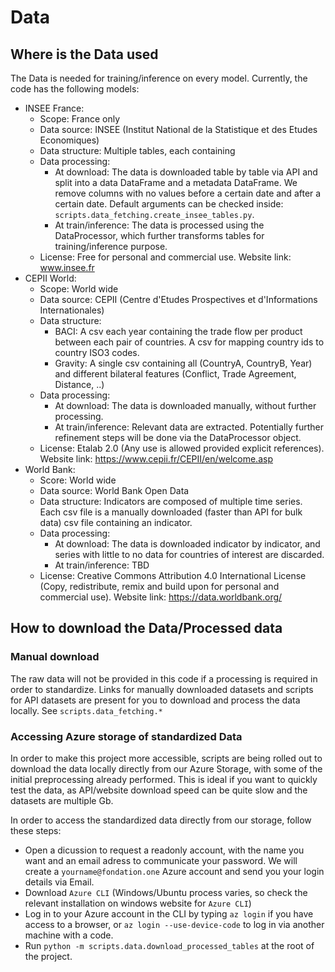 # Data

## Where is the Data used

The Data is needed for training/inference on every model. Currently, the code has the following models:
- INSEE France:
  - Scope: France only
  - Data source: INSEE (Institut National de la Statistique et des Etudes Economiques)
  - Data structure: Multiple tables, each containing 
  - Data processing:
    - At download: The data is downloaded table by table via API and split into a data DataFrame and a metadata DataFrame. We remove columns with no values before a certain date and after a certain date. Default arguments can be checked inside: `scripts.data_fetching.create_insee_tables.py`.
    - At train/inference: The data is processed using the DataProcessor, which further transforms tables for training/inference purpose.
  - License: Free for personal and commercial use. Website link: www.insee.fr
- CEPII World:
  - Scope: World wide
  - Data source: CEPII (Centre d'Etudes Prospectives et d'Informations Internationales)
  - Data structure:
    - BACI: A csv each year containing the trade flow per product between each pair of countries. A csv for mapping country ids to country ISO3 codes.
    - Gravity: A single csv containing all (CountryA, CountryB, Year) and different bilateral features (Conflict, Trade Agreement, Distance, ..)
  - Data processing:
    - At download: The data is downloaded manually, without further processing.
    - At train/inference: Relevant data are extracted. Potentially further refinement steps will be done via the DataProcessor object.
  - License: Etalab 2.0 (Any use is allowed provided explicit references). Website link: https://www.cepii.fr/CEPII/en/welcome.asp
- World Bank:
  - Score: World wide
  - Data source: World Bank Open Data
  - Data structure: Indicators are composed of multiple time series. Each csv file is a manually downloaded (faster than API for bulk data) csv file containing an indicator.
  - Data processing:
    - At download: The data is downloaded indicator by indicator, and series with little to no data for countries of interest are discarded.
    - At train/inference: TBD
  - License: Creative Commons Attribution 4.0 International License (Copy, redistribute, remix and build upon for personal and commercial use). Website link: https://data.worldbank.org/


## How to download the Data/Processed data

### Manual download
The raw data will not be provided in this code if a processing is required in order to standardize. Links for manually downloaded datasets and scripts for API datasets are present for you to download and process the data locally. See `scripts.data_fetching.*`

### Accessing Azure storage of standardized Data
In order to make this project more accessible, scripts are being rolled out to download the data locally directly from our Azure Storage, with some of the initial preprocessing already performed.
This is ideal if you want to quickly test the data, as API/website download speed can be quite slow and the datasets are multiple Gb.

In order to access the standardized data directly from our storage, follow these steps:
- Open a dicussion to request a readonly account, with the name you want and an email adress to communicate your password. We will create a `yourname@fondation.one` Azure account and send you your login details via Email.
- Download `Azure CLI` (Windows/Ubuntu process varies, so check the relevant installation on windows website for `Azure CLI`)
- Log in to your Azure account in the CLI by typing `az login` if you have access to a browser, or `az login --use-device-code` to log in via another machine with a code.
- Run `python -m scripts.data.download_processed_tables` at the root of the project.
